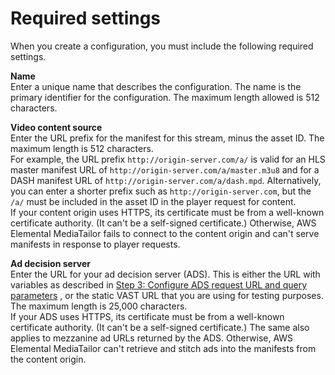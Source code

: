 # Required settings<a name="configurations-create-main"></a>

When you create a configuration, you must include the following required settings\.

**Name**  
Enter a unique name that describes the configuration\. The name is the primary identifier for the configuration\. The maximum length allowed is 512 characters\.

**Video content source**  
 Enter the URL prefix for the manifest for this stream, minus the asset ID\. The maximum length is 512 characters\.  
For example, the URL prefix `http://origin-server.com/a/` is valid for an HLS master manifest URL of `http://origin-server.com/a/master.m3u8` and for a DASH manifest URL of `http://origin-server.com/a/dash.mpd`\. Alternatively, you can enter a shorter prefix such as `http://origin-server.com`, but the `/a/` must be included in the asset ID in the player request for content\.   
If your content origin uses HTTPS, its certificate must be from a well\-known certificate authority\. \(It can't be a self\-signed certificate\.\) Otherwise, AWS Elemental MediaTailor fails to connect to the content origin and can't serve manifests in response to player requests\.

**Ad decision server**  
 Enter the URL for your ad decision server \(ADS\)\. This is either the URL with variables as described in [Step 3: Configure ADS request URL and query parameters](getting-started.md#getting-started-configure-request) , or the static VAST URL that you are using for testing purposes\. The maximum length is 25,000 characters\.  
If your ADS uses HTTPS, its certificate must be from a well\-known certificate authority\. \(It can't be a self\-signed certificate\.\) The same also applies to mezzanine ad URLs returned by the ADS\. Otherwise, AWS Elemental MediaTailor can't retrieve and stitch ads into the manifests from the content origin\.